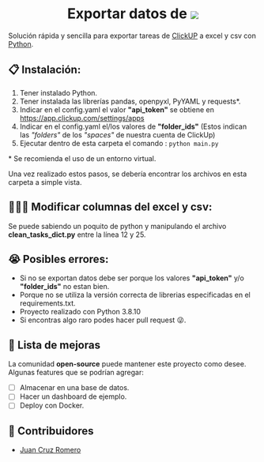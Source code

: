 <h1 align="center">
    Exportar datos de 
  <img align="center"; src="https://app.clickup.com/assets/images/brand/clickup-text.svg";>
</h1>

Solución rápida y sencilla para exportar tareas de [ClickUP](https://clickup.com/) a excel y csv con [Python](https://www.python.org/).

## 📋 Instalación:

1) Tener instalado Python.
2) Tener instalada las librerías pandas, openpyxl, PyYAML y requests*.
3) Indicar en el config.yaml el valor **"api_token"** se obtiene en https://app.clickup.com/settings/apps
4) Indicar en el config.yaml el/los valores de **"folder_ids"** (Estos indican las *"folders"* de los *"spaces"* de nuestra cuenta de ClickUp)
5) Ejecutar dentro de esta carpeta el comando : `python main.py`

\* Se recomienda el uso de un entorno virtual.

Una vez realizado estos pasos, se debería encontrar los archivos en esta carpeta a simple vista.

## 👩🏼‍💻 Modificar columnas del excel y csv:
Se puede sabiendo un poquito de python y manipulando el archivo **clean_tasks_dict.py** entre la línea 12 y 25.

## 😭 Posibles errores:
- Si no se exportan datos debe ser porque los valores **"api_token"** y/o **"folder_ids"** no estan bien.
- Porque no se utiliza la versión correcta de librerias especificadas en el requirements.txt.
- Proyecto realizado con Python 3.8.10
- Si encontras algo raro podes hacer pull request 😜.

## 🚀 Lista de mejoras
La comunidad **open-source** puede mantener este proyecto como desee. Algunas features que se podrían agregar:

- [ ] Almacenar en una base de datos.
- [ ] Hacer un dashboard de ejemplo.
- [ ] Deploy con Docker.

## 👫 Contribuidores
- [Juan Cruz Romero](https://github.com/juancruzromero)
